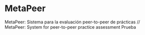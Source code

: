 # MetaPeer
MetaPeer: Sistema para la evaluación peer-to-peer de prácticas // MetaPeer: System for peer-to-peer practice assessment
Prueba

